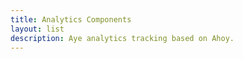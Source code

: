 ```yaml
---
title: Analytics Components
layout: list
description: Aye analytics tracking based on Ahoy.
---
```



